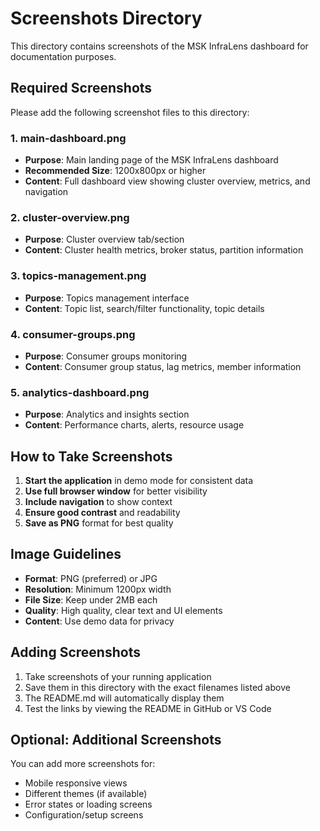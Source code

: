 # Screenshots Directory

This directory contains screenshots of the MSK InfraLens dashboard for documentation purposes.

## Required Screenshots

Please add the following screenshot files to this directory:

### 1. main-dashboard.png
- **Purpose**: Main landing page of the MSK InfraLens dashboard
- **Recommended Size**: 1200x800px or higher
- **Content**: Full dashboard view showing cluster overview, metrics, and navigation

### 2. cluster-overview.png
- **Purpose**: Cluster overview tab/section
- **Content**: Cluster health metrics, broker status, partition information

### 3. topics-management.png
- **Purpose**: Topics management interface
- **Content**: Topic list, search/filter functionality, topic details

### 4. consumer-groups.png
- **Purpose**: Consumer groups monitoring
- **Content**: Consumer group status, lag metrics, member information

### 5. analytics-dashboard.png
- **Purpose**: Analytics and insights section
- **Content**: Performance charts, alerts, resource usage

## How to Take Screenshots

1. **Start the application** in demo mode for consistent data
2. **Use full browser window** for better visibility
3. **Include navigation** to show context
4. **Ensure good contrast** and readability
5. **Save as PNG** format for best quality

## Image Guidelines

- **Format**: PNG (preferred) or JPG
- **Resolution**: Minimum 1200px width
- **File Size**: Keep under 2MB each
- **Quality**: High quality, clear text and UI elements
- **Content**: Use demo data for privacy

## Adding Screenshots

1. Take screenshots of your running application
2. Save them in this directory with the exact filenames listed above
3. The README.md will automatically display them
4. Test the links by viewing the README in GitHub or VS Code

## Optional: Additional Screenshots

You can add more screenshots for:
- Mobile responsive views
- Different themes (if available)
- Error states or loading screens
- Configuration/setup screens
